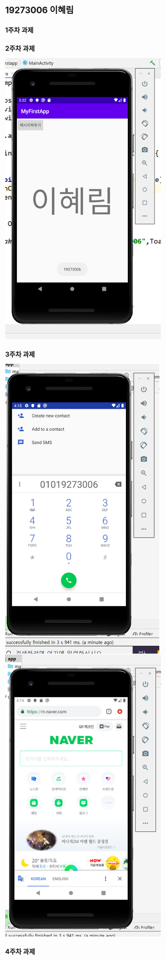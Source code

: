 # 19273006 이혜림

## 1주차 과제

## 2주차 과제
   <img width="" height="" src="./png/2주차 과제.png"></img>

## 3주차 과제
   <img width="" height="" src="./png/3주차 과제.png/"></img>
   <img src="./png/3주차 과제 두번째.png/"></img>

## 4주차 과제
   
